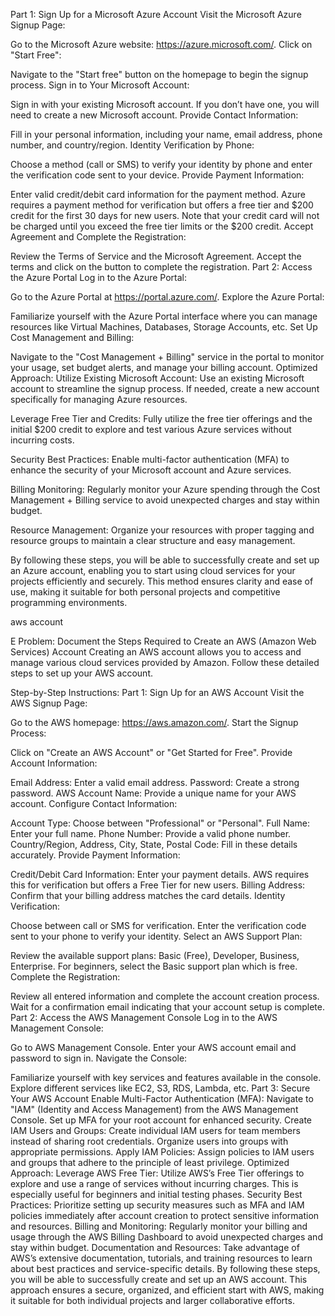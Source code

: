 Part 1: Sign Up for a Microsoft Azure Account
Visit the Microsoft Azure Signup Page:

Go to the Microsoft Azure website: https://azure.microsoft.com/.
Click on "Start Free":

Navigate to the "Start free" button on the homepage to begin the signup process.
Sign in to Your Microsoft Account:

Sign in with your existing Microsoft account. If you don’t have one, you will need to create a new Microsoft account.
Provide Contact Information:

Fill in your personal information, including your name, email address, phone number, and country/region.
Identity Verification by Phone:

Choose a method (call or SMS) to verify your identity by phone and enter the verification code sent to your device.
Provide Payment Information:

Enter valid credit/debit card information for the payment method. Azure requires a payment method for verification but offers a free tier and $200 credit for the first 30 days for new users.
Note that your credit card will not be charged until you exceed the free tier limits or the $200 credit.
Accept Agreement and Complete the Registration:

Review the Terms of Service and the Microsoft Agreement.
Accept the terms and click on the button to complete the registration.
Part 2: Access the Azure Portal
Log in to the Azure Portal:

Go to the Azure Portal at https://portal.azure.com/.
Explore the Azure Portal:

Familiarize yourself with the Azure Portal interface where you can manage resources like Virtual Machines, Databases, Storage Accounts, etc.
Set Up Cost Management and Billing:

Navigate to the "Cost Management + Billing" service in the portal to monitor your usage, set budget alerts, and manage your billing account.
Optimized Approach:
Utilize Existing Microsoft Account: Use an existing Microsoft account to streamline the signup process. If needed, create a new account specifically for managing Azure resources.

Leverage Free Tier and Credits: Fully utilize the free tier offerings and the initial $200 credit to explore and test various Azure services without incurring costs.

Security Best Practices: Enable multi-factor authentication (MFA) to enhance the security of your Microsoft account and Azure services.

Billing Monitoring: Regularly monitor your Azure spending through the Cost Management + Billing service to avoid unexpected charges and stay within budget.

Resource Management: Organize your resources with proper tagging and resource groups to maintain a clear structure and easy management.

By following these steps, you will be able to successfully create and set up an Azure account, enabling you to start using cloud services for your projects efficiently and securely. This method ensures clarity and ease of use, making it suitable for both personal projects and competitive programming environments.

aws account

E
Problem: Document the Steps Required to Create an AWS (Amazon Web Services) Account
Creating an AWS account allows you to access and manage various cloud services provided by Amazon. Follow these detailed steps to set up your AWS account.

Step-by-Step Instructions:
Part 1: Sign Up for an AWS Account
Visit the AWS Signup Page:

Go to the AWS homepage: https://aws.amazon.com/.
Start the Signup Process:

Click on "Create an AWS Account" or "Get Started for Free".
Provide Account Information:

Email Address: Enter a valid email address.
Password: Create a strong password.
AWS Account Name: Provide a unique name for your AWS account.
Configure Contact Information:

Account Type: Choose between "Professional" or "Personal".
Full Name: Enter your full name.
Phone Number: Provide a valid phone number.
Country/Region, Address, City, State, Postal Code: Fill in these details accurately.
Provide Payment Information:

Credit/Debit Card Information: Enter your payment details. AWS requires this for verification but offers a Free Tier for new users.
Billing Address: Confirm that your billing address matches the card details.
Identity Verification:

Choose between call or SMS for verification.
Enter the verification code sent to your phone to verify your identity.
Select an AWS Support Plan:

Review the available support plans: Basic (Free), Developer, Business, Enterprise.
For beginners, select the Basic support plan which is free.
Complete the Registration:

Review all entered information and complete the account creation process.
Wait for a confirmation email indicating that your account setup is complete.
Part 2: Access the AWS Management Console
Log in to the AWS Management Console:

Go to AWS Management Console.
Enter your AWS account email and password to sign in.
Navigate the Console:

Familiarize yourself with key services and features available in the console.
Explore different services like EC2, S3, RDS, Lambda, etc.
Part 3: Secure Your AWS Account
Enable Multi-Factor Authentication (MFA):
Navigate to "IAM" (Identity and Access Management) from the AWS Management Console.
Set up MFA for your root account for enhanced security.
Create IAM Users and Groups:
Create individual IAM users for team members instead of sharing root credentials.
Organize users into groups with appropriate permissions.
Apply IAM Policies:
Assign policies to IAM users and groups that adhere to the principle of least privilege.
Optimized Approach:
Leverage AWS Free Tier: Utilize AWS’s Free Tier offerings to explore and use a range of services without incurring charges. This is especially useful for beginners and initial testing phases.
Security Best Practices: Prioritize setting up security measures such as MFA and IAM policies immediately after account creation to protect sensitive information and resources.
Billing and Monitoring: Regularly monitor your billing and usage through the AWS Billing Dashboard to avoid unexpected charges and stay within budget.
Documentation and Resources: Take advantage of AWS’s extensive documentation, tutorials, and training resources to learn about best practices and service-specific details.
By following these steps, you will be able to successfully create and set up an AWS account. This approach ensures a secure, organized, and efficient start with AWS, making it suitable for both individual projects and larger collaborative efforts.